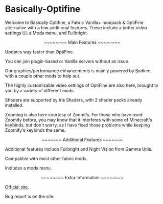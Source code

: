 # Basically-Optifine
Welcome to Basically Optifine, a Fabric Vanilla+ modpack & OptiFine alternative with a few additional features. These include a better video settings UI, a Mods menu, and Fullbright.

<p style="text-align: center;">~~~~~~~~ Main Features ~~~~~~~~</p>

Updates way faster than OptiFine.

You can join plugin-based or Vanilla servers without an issue.

Our graphics/performance enhancements is mainly powered by Sodium, with a couple other mods to help out.

The highly customizable video settings of OptiFine are also here, brought to you by a variety of different mods.

Shaders are supported by Iris Shaders, with 2 shader packs already installed.

Zooming is also here courtesy of Zoomify. For those who have used Zoomify before, you may know that it interferes with some of Minecraft's keybinds, but don't worry, as I have fixed those problems while keeping Zoomify's keybinds the same.

<p style="text-align: center;">~~~~~~~ Additional Features ~~~~~~~</p>

Additional features include Fullbright and Night Vision from Gamma Utils.

Compatible with most other fabric mods.

Includes a mods menu.

<p style="text-align: center;">~~~~~~~~ Extra Information ~~~~~~~~</p>

[Official site.](https://sites.google.com/view/basically-optifine/)

Bug report is on the site.
